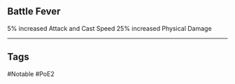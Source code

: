 ## Battle Fever
5% increased Attack and Cast Speed
25% increased Physical Damage

---
## Tags
#Notable
#PoE2
